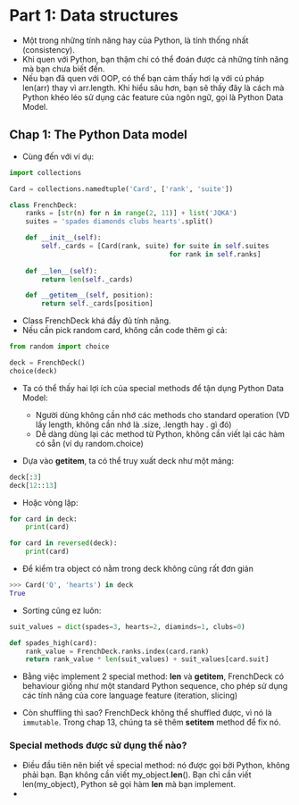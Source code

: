 # Part 1: Data structures
- Một trong những tính năng hay của Python, là tính thống nhất (consistency).
- Khi quen với Python, bạn thậm chí có thể đoán được cả những tính năng mà bạn chưa biết đến.
- Nếu bạn đã quen với OOP, có thể bạn cảm thấy hơi lạ với cú pháp len(arr) thay vì arr.length. Khi hiểu sâu hơn, bạn sẽ thấy đây là cách mà Python khéo léo sử dụng các feature của ngôn ngữ, gọi là Python Data Model.

## Chap 1: The Python Data model
- Cùng đến với ví dụ:
```python
import collections

Card = collections.namedtuple('Card', ['rank', 'suite'])

class FrenchDeck:
    ranks = [str(n) for n in range(2, 11)] + list('JQKA')
    suites = 'spades diamonds clubs hearts'.split()

    def __init__(self):
        self._cards = [Card(rank, suite) for suite in self.suites
                                        for rank in self.ranks]
    
    def __len__(self):
        return len(self._cards)

    def __getitem__(self, position):
        return self._cards[position]
```
- Class FrenchDeck khá đầy đủ tính năng.
- Nếu cần pick random card, không cần code thêm gì cả:
```python
from random import choice

deck = FrenchDeck()
choice(deck)
```

- Ta có thể thấy hai lợi ích của special methods để tận dụng Python Data Model:
    - Người dùng không cần nhớ các methods cho standard operation (VD lấy length, không cần nhớ là .size, .length hay . gì đó)
    - Dễ dàng dùng lại các method từ Python, không cần viết lại các hàm có sẵn (ví dụ random.choice)

- Dựa vào __getitem__, ta có thể truy xuất deck như một mảng:
```python
deck[:3]
deck[12::13]
```
- Hoặc vòng lặp:
```python
for card in deck:
    print(card)

for card in reversed(deck):
    print(card)
```

- Để kiểm tra object có nằm trong deck không cũng rất đơn giản
```python
>>> Card('Q', 'hearts') in deck
True
```

- Sorting cũng ez luôn:
```python
suit_values = dict(spades=3, hearts=2, diaminds=1, clubs=0)

def spades_high(card):
    rank_value = FrenchDeck.ranks.index(card.rank)
    return rank_value * len(suit_values) + suit_values[card.suit]
```

- Bằng việc implement 2 special method: __len__ và __getitem__, FrenchDeck có behaviour giống như một standard Python sequence, cho phép sử dụng các tính năng của core language feature (iteration, slicing)

- Còn shuffling thì sao? FrenchDeck không thể shuffled được, vì nó là `immutable`. Trong chap 13, chúng ta sẽ thêm __setitem__ method để fix nó.

### Special methods được sử dụng thế nào?
- Điều đầu tiên nên biết về special method: nó được gọi bởi Python, không phải bạn. Bạn không cần viết my_object.__len__(). Bạn chỉ cần viết len(my_object), Python sẽ gọi hàm __len__ mà bạn implement.
- 